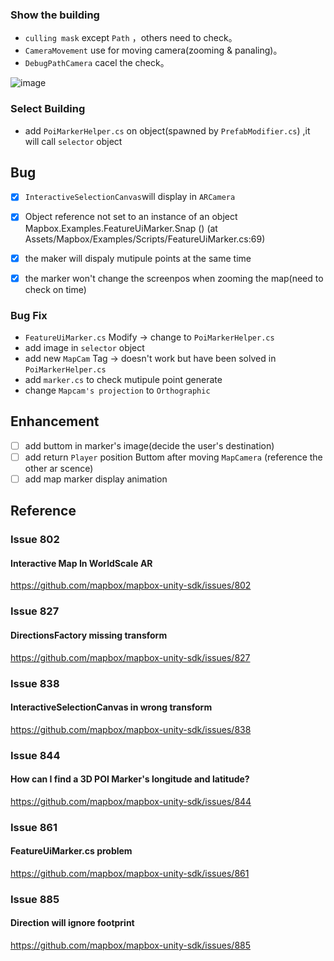 ### Show the building
* `culling mask` except `Path` ，others need to check。
* `CameraMovement` use for moving camera(zooming & panaling)。
* `DebugPathCamera` cacel the check。

![image](https://user-images.githubusercontent.com/38349902/40708021-e4e2a638-6424-11e8-8335-f5da65bd6fe5.png)

### Select Building

* add `PoiMarkerHelper.cs` on object(spawned by `PrefabModifier.cs`) ,it will call `selector` object 


## Bug
- [x] `InteractiveSelectionCanvas`will display in `ARCamera`
- [x] Object reference not set to an instance of an object   
      Mapbox.Examples.FeatureUiMarker.Snap () (at Assets/Mapbox/Examples/Scripts/FeatureUiMarker.cs:69)
- [x] the maker will dispaly mutipule points at the same time
- [x] the marker won't change the screenpos when zooming the map(need to check on time)


### Bug Fix
* `FeatureUiMarker.cs` Modify -> change to `PoiMarkerHelper.cs`
* add image in `selector` object 
* add new `MapCam` Tag -> doesn't work but have been solved in `PoiMarkerHelper.cs`
* add `marker.cs` to check mutipule point generate 
* change `Mapcam's projection` to `Orthographic`

## Enhancement
- [ ] add buttom in marker's image(decide the user's destination)
- [ ] add return `Player` position Buttom after moving `MapCamera` (reference the other ar scence)
- [ ] add map marker display animation

## Reference

### Issue 802
#### Interactive Map In WorldScale AR 
https://github.com/mapbox/mapbox-unity-sdk/issues/802

### Issue 827
#### DirectionsFactory missing transform
https://github.com/mapbox/mapbox-unity-sdk/issues/827

### Issue 838
#### InteractiveSelectionCanvas in wrong transform
https://github.com/mapbox/mapbox-unity-sdk/issues/838

### Issue 844
#### How can I find a 3D POI Marker's longitude and latitude?
https://github.com/mapbox/mapbox-unity-sdk/issues/844

### Issue 861
#### FeatureUiMarker.cs problem
https://github.com/mapbox/mapbox-unity-sdk/issues/861

### Issue 885
#### Direction will ignore footprint 
https://github.com/mapbox/mapbox-unity-sdk/issues/885


 


                
                  



